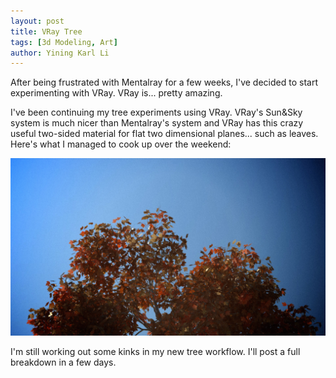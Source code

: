 ```yaml
---
layout: post
title: VRay Tree
tags: [3d Modeling, Art]
author: Yining Karl Li
---
```


After being frustrated with Mentalray for a few weeks, I've decided to start experimenting with VRay. VRay is... pretty amazing.

I've been continuing my tree experiments using VRay. VRay's Sun&Sky system is much nicer than Mentalray's system and VRay has this crazy useful two-sided material for flat two dimensional planes... such as leaves. Here's what I managed to cook up over the weekend:

[![](/content/images/2011/Mar/tree.jpg)](/content/images/2011/Mar/tree.jpg)

I'm still working out some kinks in my new tree workflow. I'll post a full breakdown in a few days.
